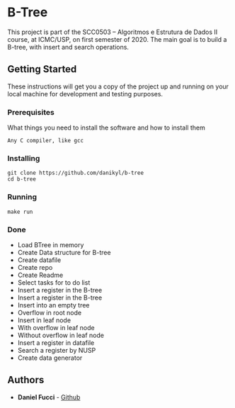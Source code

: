 # B-Tree

This project is part of the SCC0503 – Algoritmos e Estrutura de Dados II course, at ICMC/USP, on first semester of 2020. The main goal is to build a B-tree, with insert and search operations.

## Getting Started

These instructions will get you a copy of the project up and running on your local machine for development and testing purposes. 

### Prerequisites

What things you need to install the software and how to install them

```
Any C compiler, like gcc
```

### Installing


```
git clone https://github.com/danikyl/b-tree
cd b-tree
``` 

### Running

```
make run
``` 

### Done
* Load BTree in memory
* Create Data structure for B-tree
* Create datafile
* Create repo
* Create Readme
* Select tasks for to do list
* Insert a register in the B-tree
* Insert a register in the B-tree
* Insert into an empty tree
* Overflow in root node
* Insert in leaf node
* With overflow in leaf node
* Without overflow in leaf node
* Insert a register in datafile
* Search a register by NUSP
* Create data generator 

## Authors

* **Daniel Fucci** - [Github](https://github.com/danikyl)

